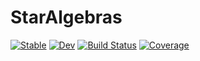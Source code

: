 # StarAlgebras

[![Stable](https://img.shields.io/badge/docs-stable-blue.svg)](https://kalmar@amu.edu.pl.github.io/StarAlgebras.jl/stable)
[![Dev](https://img.shields.io/badge/docs-dev-blue.svg)](https://kalmar@amu.edu.pl.github.io/StarAlgebras.jl/dev)
[![Build Status](https://github.com/kalmar@amu.edu.pl/StarAlgebras.jl/workflows/CI/badge.svg)](https://github.com/kalmar@amu.edu.pl/StarAlgebras.jl/actions)
[![Coverage](https://codecov.io/gh/kalmar@amu.edu.pl/StarAlgebras.jl/branch/master/graph/badge.svg)](https://codecov.io/gh/kalmar@amu.edu.pl/StarAlgebras.jl)
